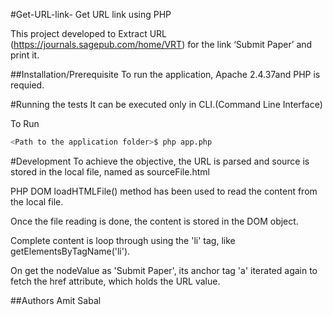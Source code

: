 #Get-URL-link-
Get URL link using PHP 

This project developed to Extract URL (https://journals.sagepub.com/home/VRT) for the link ‘Submit Paper’ and print it.

##Installation/Prerequisite
To run the application, Apache 2.4.37and PHP is requied.

#Running the tests
It can be executed only in CLI.(Command Line Interface)

To Run 
```bash
<Path to the application folder>$ php app.php
```

#Development
To achieve the objective, the URL is parsed and source is stored in the local file, named as sourceFile.html

PHP DOM loadHTMLFile() method has been used to read the content from the local file.

Once the file reading is done, the content is stored in the DOM object.

Complete content is loop through using the 'li' tag, like getElementsByTagName('li').

On get the nodeValue as 'Submit Paper', its anchor tag 'a' iterated again to fetch the href attribute, which holds the URL value.

##Authors
Amit Sabal

